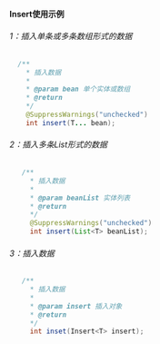 #### Insert使用示例
###### 1：插入单条或多条数组形式的数据
```java
  /**
    * 插入数据
    *
    * @param bean 单个实体或数组
    * @return
    */
    @SuppressWarnings("unchecked")
    int insert(T... bean);
```
###### 2：插入多条List形式的数据
```java
   /**
     * 插入数据
     *
     * @param beanList 实体列表
     * @return
     */
     @SuppressWarnings("unchecked")
     int insert(List<T> beanList);
```
###### 3：插入数据
```java
   /**
     * 插入数据
     *
     * @param insert 插入对象
     * @return
     */
     int inset(Insert<T> insert);
```
